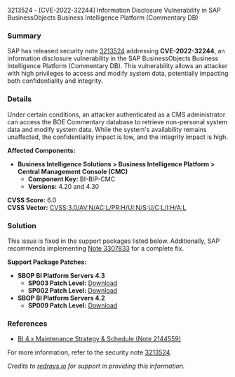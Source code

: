 3213524 - [CVE-2022-32244] Information Disclosure Vulnerability in SAP BusinessObjects Business Intelligence Platform (Commentary DB)

### Summary

SAP has released security note [3213524](https://me.sap.com/notes/3213524) addressing **CVE-2022-32244**, an information disclosure vulnerability in the SAP BusinessObjects Business Intelligence Platform (Commentary DB). This vulnerability allows an attacker with high privileges to access and modify system data, potentially impacting both confidentiality and integrity.

### Details

Under certain conditions, an attacker authenticated as a CMS administrator can access the BOE Commentary database to retrieve non-personal system data and modify system data. While the system's availability remains unaffected, the confidentiality impact is low, and the integrity impact is high.

**Affected Components:**
- **Business Intelligence Solutions > Business Intelligence Platform > Central Management Console (CMC)**
  - **Component Key:** BI-BIP-CMC
  - **Versions:** 4.20 and 4.30

**CVSS Score:** 6.0  
**CVSS Vector:** [CVSS:3.0/AV:N/AC:L/PR:H/UI:N/S:U/C:L/I:H/A:L](https://www.first.org/cvss/calculator/3.0#CVSS:3.0/AV:N/AC:L/PR:H/UI:N/S:U/C:L/I:H/A:L)

### Solution

This issue is fixed in the support packages listed below. Additionally, SAP recommends implementing [Note 3307833](https://me.sap.com/notes/3307833) for a complete fix.

**Support Package Patches:**
- **SBOP BI Platform Servers 4.3**
  - **SP003 Patch Level:** [Download](https://me.sap.com/softwarecenter/template/products/_APP=00200682500000001943&_EVENT=DISPHIER&HEADER=Y&FUNCTIONBAR=N&EVENT=TREE&NE=NAVIGATE&ENR=73555000100200006622&V=MAINT)
  - **SP002 Patch Level:** [Download](https://me.sap.com/softwarecenter/template/products/_APP=00200682500000001943&_EVENT=DISPHIER&HEADER=Y&FUNCTIONBAR=N&EVENT=TREE&NE=NAVIGATE&ENR=73555000100200006622&V=MAINT)
- **SBOP BI Platform Servers 4.2**
  - **SP009 Patch Level:** [Download](https://me.sap.com/softwarecenter/template/products/_APP=00200682500000001943&_EVENT=DISPHIER&HEADER=Y&FUNCTIONBAR=N&EVENT=TREE&NE=NAVIGATE&ENR=73555000100200001041&V=MAINT)

### References

- [BI 4.x Maintenance Strategy & Schedule (Note 2144559)](https://me.sap.com/notes/2144559)

For more information, refer to the security note [3213524](https://me.sap.com/notes/3213524).

*Credits to [redrays.io](https://redrays.io) for support in providing this information.*